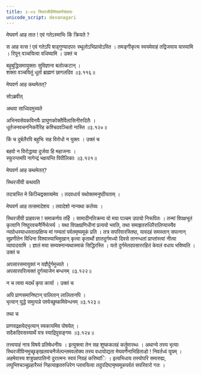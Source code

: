 ```yaml
---
title: ३-०४ स्थिरजीवीमेघवर्णसंवादः
unicode_script: devanagari
---
```

मेघवर्ण आह तात ! एवं गतेऽस्माभिः किं क्रियते ?

स आह वत्स ! एवं गतेऽपि षाड्गुण्यादपरः स्थूलोऽभिप्रायोऽस्ति । तमङ्गीकृत्य स्वयमेवाहं तद्विजयाय यास्यामि । रिपून् वञ्चयित्वा वधिष्यामि । उक्तं च

बहुबुद्धिसमायुक्ताः सुविज्ञाना बलोत्कटान् ।  
शक्ता वञ्चयितुं धूर्ता ब्राह्मणं छागलदिव ॥३.११६॥

मेघवर्ण आह कथमेतत्?

सोऽब्रवीत्

<div class="js_include" url="../../upakathAH/03-03_mitrasharmabrAhmaNakathA/"  newLevelForH1="3" includeTitle="true"> </div>

अथवा साध्विदमुच्यते

अभिनवसेवकविनयैः प्राघुणकोक्तैर्विलासिनीरुदितैः ।  
धूर्तजनवचननिकरैरिह कश्चिदवञ्चितो नास्ति ॥३.१२०॥

किं च दुर्बलैरपि बहुभिः सह विरोधो न युक्तः । उक्तं च

बहवो न विरोद्धव्या दुर्जया हि महाजनाः ।  
स्फुरन्तमपि नागेन्द्रं भक्षयन्ति पिपीलिकाः ॥३.१२१॥

मेघवर्ण आह कथमेतत्?

स्थिरजीवी कथयति

<div class="js_include" url="../../upakathAH/03-04_atidarpanAmasarpakathA/"  newLevelForH1="3" includeTitle="true"> </div>

तदत्रास्ति मे किञ्चिद्वक्तव्यमेव । तदवधार्य यथोक्तमनुष्ठीयताम् ।  

मेघवर्ण आह तत्समादेशय । तवादेशो नान्यथा कर्तव्यः ।  

स्थिरजीवी प्राहवत्स ! समाकर्णय तर्हि । सामादीनतिक्रम्य यो मया पञ्चम उपायो निरूपितः । तन्मां विपक्षभूतं कृत्वानि निष्ठुरवचनैर्निर्भर्त्स्य । यथा विपक्षप्रणिधीनां प्रत्ययो भवति, तथा समाहृतरुधिरैरालिप्यास्यैव न्यग्रोधस्याधस्तात्प्रक्षिप्य मां गम्यतां पर्वतमृष्यमूकं प्रति । तत्र सपरिवारस्तिष्ठ, यावदहं समस्तान् सपत्नान् सुप्रणीतेन विधिना विश्वास्याभिमुखान् कृत्वा कृतार्थो ज्ञातदुर्गमध्यो दिवसे तानन्धतां प्राप्तांस्त्वां नीत्वा व्यापादयामि । ज्ञातं मया सम्यक्नान्यथास्माकं सिद्धिरस्ति । यतो दुर्गमेतदपसाररहितं केवलं वधाय
भविष्यति । उक्तं च

अपसारसमायुक्तं न यज्ञैर्दुर्गमुच्यते ।  
अपसारपरित्यक्तं दुर्गव्याजेन बन्धनम् ॥३.१२२॥

न च त्वया मदर्थं कृपा कार्या । उक्तं च

अपि प्राणसमानिष्टान् पालितान् लालितानपि ।  
भृत्यान् युद्धे समुत्पन्ने पश्येच्छुष्कमिवेन्धनम् ॥३.१२३॥

तथा च  

प्राणवद्रक्षयेद्भृत्यान् स्वकायमिव पोषयेत् ।  
सदैकदिवसस्यार्थे यत्र स्याद्रिपुसङ्गमः ॥३.१२४॥

तत्त्वयाहं नात्र विषये प्रतिषेधनीयः । इत्युक्त्वा तेन सह शुष्ककलहं कर्तुमारब्धः । अथान्ये तस्य भृत्याः स्थिरजीविनमुच्छृङ्खलवचनैर्जल्पन्तमवलोक्य तस्य वधायोद्यता मेघवर्णेनाभिहिताःहो ! निवर्तध्वं यूयम् । अहमेवास्य शत्रुपक्षपातिनो दुरात्मनः स्वयं निग्रहं करिष्यांि । इत्यभिधाय तस्योपरि समारुह्य, लघुभिश्चञ्चुप्रहारैस्तं निहत्याहृतरुधिरेण प्लावयित्वा तदुपदिष्टमृष्यमूकपर्वतं सपरिवारो गतः ।  
